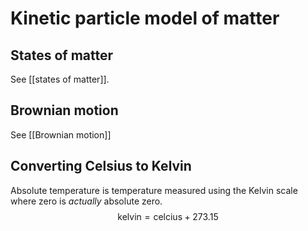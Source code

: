 # Kinetic particle model of matter
## States of matter
See [[states of matter]].
## Brownian motion
See [[Brownian motion]]
## Converting Celsius to Kelvin
Absolute temperature is temperature measured using the Kelvin scale where zero is *actually* absolute zero.
$$\text{kelvin}=\text{celcius}+273.15$$
